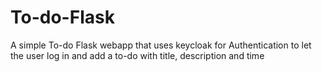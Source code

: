 # To-do-Flask
A simple To-do Flask webapp that uses keycloak for Authentication to let the user log in and add a to-do with title, description and time
